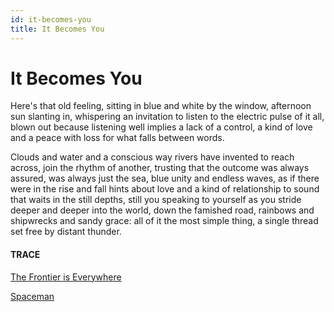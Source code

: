 ```yaml
---
id: it-becomes-you
title: It Becomes You 
---
```


# It Becomes You

Here's that old feeling,
sitting in blue and white
by the window, 
afternoon sun slanting in, 
whispering an invitation to listen
to the electric pulse of it all,
blown out because listening well
implies a lack of a control,
a kind of love and a peace
with loss for what falls
between words.

Clouds and water and a conscious way
rivers have invented to reach across,
join the rhythm of another, trusting 
that the outcome was always assured, 
was always just the sea,
blue unity and endless waves,
as if there were in the rise and fall
hints about love and a kind
of relationship to sound that waits
in the still depths, still you
speaking to yourself as you stride
deeper and deeper into the world,
down the famished road, rainbows
and shipwrecks and sandy grace:
all of it the most simple thing,
a single thread set free by
distant thunder.


#### TRACE

[The Frontier is Everywhere](https://www.youtube.com/watch?v=bYbGFSoDHLY "Carl Sagan")

[Spaceman](https://www.youtube.com/watch?v=KODskj8gd74 "Chris de Burgh")
